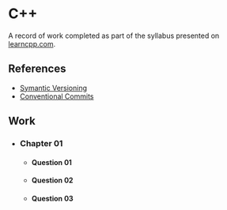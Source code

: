 # C++

A record of work completed as part of the syllabus presented on [learncpp.com](https://www.learncpp.com).

## References

- [Symantic Versioning](./References/SymanticVersioning.md)
- [Conventional Commits](./References/ConventionalCommits.md)

## Work

- ### Chapter 01

    - #### Question 01

    - #### Question 02

    - #### Question 03 
